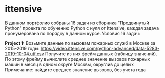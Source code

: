# ittensive
В данном портфолио собраны 16 задач из сборника "Продвинутый Python" проекта по обучению Python с нуля от Ittensive, каждая задача пронумерована по порядку в данном курсе. Условия 16 задач:

**Project 1:**
Возьмите данные по вызовам пожарных служб в Москве за 2015-2019 годы:
https://video.ittensive.com/python-advanced/data-5283-2019-10-04.utf.csv
Получите из них фрейм данных (таблицу значений). По этому фрейму вычислите среднее значение вызовов пожарных машин в месяц в одном округе Москвы, округлив до целых
Примечание: найдите среднее значение вызовов, без учета года
